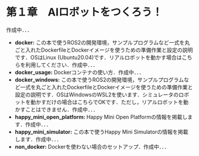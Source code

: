 # 第１章　AIロボットをつくろう！
作成中．．．

- **docker:** この本で使うROS2の開発環境，サンプルプログラムなど一式を丸ごと入れたDockerfileとDockerイメージを使うための準備作業と設定の説明です．OSはLinux (Ubuntu20.04)です．リアルロボットを動かす場合はこちらを利用してください．作成中．．．
- **docker_usage:** Dockerコンテナの使い方．作成中．．．
- **docker_windows:** この本で使うROS2の開発環境，サンプルプログラムなど一式を丸ごと入れたDockerfileとDockerイメージを使うための準備作業と設定の説明です．OSはWindowsのWSL2を使います．シミュレータのロボットを動かすだけの場合はこちらでOKです．ただし，リアルロボットを動かすことはできません．作成中．．．
- **happy_mini_open_platform:** Happy Mini Open Platformの情報を掲載します．作成中．．．
- **happy_mini_simulator:** この本で使うHappy Mini Simulatorの情報を掲載します．作成中．．．
- **non_docker:** Dockerを使わない場合のセットアップ．作成中．．．
   
